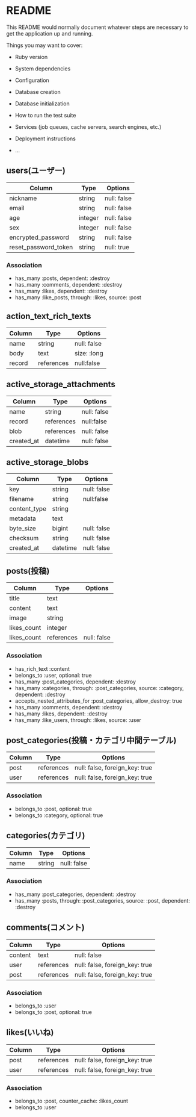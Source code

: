 # README

This README would normally document whatever steps are necessary to get the
application up and running.

Things you may want to cover:

* Ruby version

* System dependencies

* Configuration

* Database creation

* Database initialization

* How to run the test suite

* Services (job queues, cache servers, search engines, etc.)

* Deployment instructions

* ...

## users(ユーザー)
|Column|Type|Options|
|------|----|-------|
|nickname|string|null: false|
|email|string|null: false|
|age|integer|null: false|
|sex|integer|null: false|
|encrypted_password|string|null: false|
|reset_password_token|string|null: true|

### Association
- has_many :posts, dependent: :destroy
- has_many :comments, dependent: :destroy
- has_many :likes, dependent: :destroy
- has_many :like_posts, through: :likes, source: :post


## action_text_rich_texts
|Column|Type|Options|
|------|----|-------|
|name|string|null: false|
|body|text|size: :long|
|record|references|null:false|


## active_storage_attachments
|Column|Type|Options|
|------|----|-------|
|name|string|null: false|
|record|references|null:false|
|blob|references|null: false|
|created_at|datetime|null: false|


## active_storage_blobs
|Column|Type|Options|
|------|----|-------|
|key|string|null: false|
|filename|string|null:false|
|content_type|string|
|metadata|text|
|byte_size|bigint|null: false|
|checksum|string|null: false|
|created_at|datetime|null: false|


## posts(投稿)
|Column|Type|Options|
|------|----|-------|
|title|text|
|content|text|
|image|string|
|likes_count|integer|
|likes_count|references|null: false|

### Association
- has_rich_text :content
- belongs_to :user, optional: true
- has_many :post_categories, dependent: :destroy
- has_many :categories, through: :post_categories, source: :category, dependent: :destroy
- accepts_nested_attributes_for :post_categories, allow_destroy: true
- has_many :comments, dependent: :destroy
- has_many :likes, dependent: :destroy
- has_many :like_users, through: :likes, source: :user


## post_categories(投稿・カテゴリ中間テーブル)
|Column|Type|Options|
|------|----|-------|
|post|references|null: false, foreign_key: true|
|user|references|null: false, foreign_key: true|

### Association
- belongs_to :post, optional: true
- belongs_to :category, optional: true


## categories(カテゴリ)
|Column|Type|Options|
|------|----|-------|
|name|string|null: false|

### Association
- has_many :post_categories, dependent: :destroy
- has_many :posts, through: :post_categories, source: :post, dependent: :destroy


## comments(コメント)
|Column|Type|Options|
|------|----|-------|
|content|text|null: false|
|user|references|null: false, foreign_key: true|
|post|references|null: false, foreign_key: true|

### Association
- belongs_to :user
- belongs_to :post, optional: true


## likes(いいね)
|Column|Type|Options|
|------|----|-------|
|post|references|null: false, foreign_key: true|
|user|references|null: false, foreign_key: true|

### Association
- belongs_to :post, counter_cache: :likes_count
- belongs_to :user